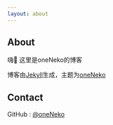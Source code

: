 ```yaml
---
layout: about
---
```

## About  
嗨👋 这里是oneNeko的博客         

博客由[Jekyll](https://jekyllrb.com)生成，主题为[oneNeko](https://www.github.com/oneNeko/oneNeko.github.io)  

## Contact  
GitHub : [@oneNeko](https://www.github.com/oneNeko)
